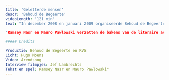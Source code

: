 ```yaml
---
title: 'Geletterde mensen'
descr: 'Behoud de Begeerte'
videoLength: '121 min'
text: "In december 2008 en januari 2009 organiseerde Behoud de Begeerte _Geletterde Mensen_ met **Ramsey Nasr** en **Mauro Pawlowski**. Dat moet dan zo ongeveer de 28ste editie geweest zijn. **Mauro Pawlowski** bracht naast zijn muziek ook, en dit in primeur, eigen teksten - met name: poëzie. Dichter **Ramsey Nasr** las uit zijn werk, maar schroomde zich niet een paar liederen te zingen.

"Ramsey Nasr en Mauro Pawlowski verzetten de bakens van de literaire avond: dit is geen voorlezen, hier bedrijft men literair-muzikaal theater" oordeelde De Standaard over de tournée. "Alles in deze _Geletterde Mensen_ lukt, leuk en verrassend, niet altijd vanzelfsprekend, Nasr en Pawlowski vergasten ons op een show die stijf staat van de gekte in het eerste deel, en tintelt van kwetsbaarheid in het tweede.”

##### Credits

Productie: Behoud de Begeerte en KVS  
Licht: Hugo Moens  
Video: Arendsoog  
Interview filmpjes: Jef Lambrechts  
Tekst en spel: Ramsey Nasr en Mauro Pawlowski"
---
```


